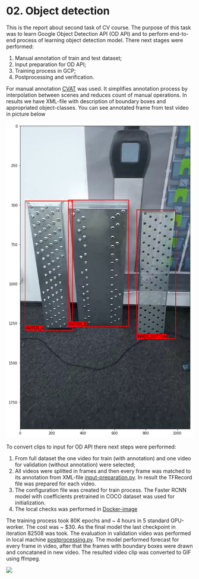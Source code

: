 # 02. Object detection
This is the report about second task of CV course. The purpose of this task was to learn Google Object Detection API (OD API) and to perform end-to-end process of learning object detection model.
There next stages were performed:
1.  Manual annotation of train and test dataset;
2.  Input preparation for OD API;
3.  Training process in GCP;
4.  Postprocessing and verification.

For manual annotation [CVAT]( https://github.com/opencv/cvat) was used. It simplifies annotation process by interpolation between scenes and reduces count of manual operations. In results we have XML-file with description of boundary boxes and appropriated object-classes.
You can see annotated frame from test video in picture below

![](img/frame_with_boundary_boxes.png)

To convert clips to input for OD API there next steps were performed:
1.  From full dataset the one video for train (with annotation) and one video for validation (without annotation) were selected;
2.  All videos were splitted in frames and then every frame was matched to its annotation from XML-file [input-preparation.py](input_preparation.py). In result the TFRecord file was prepared for each video.
3.  The configuration file was created for train process. The Faster RCNN model with coefficients pretrained in COCO dataset was used for initialization. 
4.  The local checks was performed in [Docker-image](Dockerfile)

The training process took 80K epochs and ~ 4 hours in 5 standard GPU-worker. The cost was ~ $30.
As the final model the last checkpoint in iteration 82508 was took. The evaluation in validation video was performed in local machine [postprocessing.py](postprocessing.py). The model performed forecast for every frame in video, after that the frames with boundary boxes were drawn and concataned in new video. The resulted video clip was converted to GIF using ffmpeg.

![](img/result.gif)


